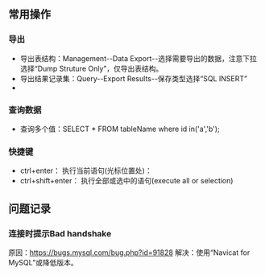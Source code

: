 
## 常用操作
### 导出
- 导出表结构：Management--Data Export--选择需要导出的数据，注意下拉选择“Dump Struture Only”，仅导出表结构。
- 导出结果记录集：Query--Export Results--保存类型选择“SQL INSERT”
- 

### 查询数据
- 查询多个值：SELECT * FROM tableName where id in('a','b');


### 快捷键
- ctrl+enter：        执行当前语句(光标位置处)： 
- ctrl+shift+enter：  执行全部或选中的语句(execute all or selection)





## 问题记录
### 连接时提示Bad handshake 
原因：https://bugs.mysql.com/bug.php?id=91828
解决：使用“Navicat for MySQL”或降低版本。

